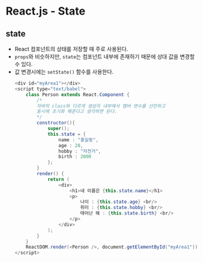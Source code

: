 # React.js - State
## state
- React 컴포넌트의 상태를 저장할 때 주로 사용된다.
- ```props```와 비슷하지만, ```state```는 컴포넌트 내부에 존재하기 때문에 상대 값을 변경할 수 있다.
- 값 변경시에는 ```setState()``` 함수를 사용한다.
    ```java
    <div id="myArea1"></div>
    <script type="text/babel">
        class Person extends React.Component {
            /* 
            자바의 class와 다르게 생성자 내부에서 멤버 변수를 선언하고
            동시에 초기화 해준다고 생각하면 된다.
            */ 
            constructor(){
                super();
                this.state = {
                    name : "홍길동",
                    age : 28,
                    hobby : "자전거",
                    birth : 2000
                };
            }
            render() {
                return (
                    <div>
                        <h1>내 이름은 {this.state.name}</h1>
                        <p>
                            나이 : {this.state.age} <br/>
                            취미 : {this.state.hobby} <br/>
                            태어난 해 : {this.state.birth} <br/>
                        </p>
                    </div>
                );
            }
        }
        ReactDOM.render(<Person />, document.getElementById("myArea1"));
    </script>
    ```